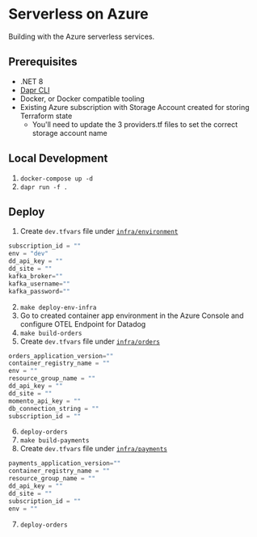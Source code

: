 # Serverless on Azure

Building with the Azure serverless services.

## Prerequisites

- .NET 8
- [Dapr CLI](https://docs.dapr.io/getting-started/install-dapr-cli/)
- Docker, or Docker compatible tooling
- Existing Azure subscription with Storage Account created for storing Terraform state 
    - You'll need to update the 3 providers.tf files to set the correct storage account name

## Local Development

1. `docker-compose up -d`
2. `dapr run -f .`

## Deploy

1. Create `dev.tfvars` file under [`infra/environment`](infra/environment/)

```tf
subscription_id = ""
env = "dev"
dd_api_key = ""
dd_site = ""
kafka_broker=""
kafka_username=""
kafka_password=""
```

2. `make deploy-env-infra`
3. Go to created container app environment in the Azure Console and configure OTEL Endpoint for Datadog
4. `make build-orders`
5. Create `dev.tfvars` file under [`infra/orders`](infra/orders/)

```tf
orders_application_version=""
container_registry_name = ""
env = ""
resource_group_name = ""
dd_api_key = ""
dd_site = ""
momento_api_key = ""
db_connection_string = ""
subscription_id = ""
```

6. `deploy-orders`
7. `make build-payments`
6. Create `dev.tfvars` file under [`infra/payments`](infra/payments/)

```tf
payments_application_version=""
container_registry_name = ""
resource_group_name = ""
dd_api_key = ""
dd_site = ""
subscription_id = ""
env = ""
```

7. `deploy-orders`